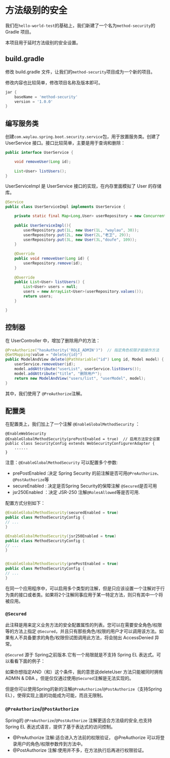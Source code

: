 # 方法级别的安全
 
我们在`hello-world-test`的基础上，我们新建了一个名为`method-security`的  Gradle 项目。

本项目用于延时方法级别的安全设置。


## build.gradle
 
 修改 build.gradle 文件，让我们的`method-security`项目成为一个新的项目。

修改内容也比较简单，修改项目名称及版本即可。

```groovy
jar {
	baseName = 'method-security'
	version = '1.0.0'
}
```
 
## 编写服务类

创建`com.waylau.spring.boot.security.service`包，用于放置服务类。创建了 UserService 接口。接口比较简单，主要是用于查询和删除：

```java
public interface UserService {

	void removeUser(Long id);
	
	List<User> listUsers();
}
```

UserServiceImpl 是 UserService 接口的实现，在内存里面模拟了 User 的存储库。

```java
@Service
public class UserServiceImpl implements UserService {

	private static final Map<Long,User> userRepository = new ConcurrentHashMap<>();
	
	public UserServiceImpl(){
		userRepository.put(1L, new User(1L, "waylau", 30));
		userRepository.put(2L, new User(2L,"老卫", 29));
		userRepository.put(3L, new User(3L,"doufe", 109));
	}
 
	@Override
	public void removeUser(Long id) {
		userRepository.remove(id);
	}
 
	@Override
	public List<User> listUsers() {
		List<User> users = null;
		users = new ArrayList<User>(userRepository.values()); 
		return users;
	}

}
```

## 控制器

在 UserController 中，增加了删除用户的方法：

```java
@PreAuthorize("hasAuthority('ROLE_ADMIN')")  // 指定角色权限才能操作方法
@GetMapping(value = "delete/{id}")
public ModelAndView delete(@PathVariable("id") Long id, Model model) {
	userService.removeUser(id);
	model.addAttribute("userList", userService.listUsers());
	model.addAttribute("title", "删除用户");
	return new ModelAndView("users/list", "userModel", model);
}
```

其中，我们使用了 `@PreAuthorize`注解。

## 配置类

在配置类上，我们加上了一个注解 `@EnableGlobalMethodSecurity` ：

```
@EnableWebSecurity
@EnableGlobalMethodSecurity(prePostEnabled = true)  // 启用方法安全设置
public class SecurityConfig extends WebSecurityConfigurerAdapter {
	......
}
```

注意：`@EnableGlobalMethodSecurity` 可以配置多个参数:

* prePostEnabled :决定 Spring Security 的前注解是否可用`@PreAuthorize`、`@PostAuthorize`等
* secureEnabled : 决定是否Spring Security的保障注解 `@Secured`是否可用
* jsr250Enabled ：决定 JSR-250 注解`@RolesAllowed`等是否可用.
 
配置方式分别如下：

```java
@EnableGlobalMethodSecurity(securedEnabled = true)
public class MethodSecurityConfig {
// ...
}

@EnableGlobalMethodSecurity(jsr250Enabled = true)
public class MethodSecurityConfig {
// ...
}


@EnableGlobalMethodSecurity(prePostEnabled = true)
public class MethodSecurityConfig {
// ...
}
```


在同一个应用程序中，可以启用多个类型的注解，但是只应该设置一个注解对于行为类的接口或者类。如果将2个注解同事应用于某一特定方法，则只有其中一个将被应用。


### `@Secured`

此注释是用来定义业务方法的安全配置属性的列表。您可以在需要安全角色/权限等的方法上指定 `@Secured`，并且只有那些角色/权限的用户才可以调用该方法。如果有人不具备要求的角色/权限但试图调用此方法，将会抛出 AccessDenied 异常。

`@Secured` 源于 Spring之前版本.它有一个局限就是不支持 Spring EL 表达式。可以看看下面的例子：


如果你想指定AND（和）这个条件，我的意思说deleteUser 方法只能被同时拥有ADMIN & DBA 。但是仅仅通过使用`@Secured`注解是无法实现的。

但是你可以使用Spring的新的注解`@PreAuthorize`/`@PostAuthorize`（支持Spring EL），使得实现上面的功能成为可能，而且无限制。

### `@PreAuthorize`/`@PostAuthorize`

Spring的 `@PreAuthorize`/`@PostAuthorize` 注解更适合方法级的安全,也支持Spring EL 表达式语言，提供了基于表达式的访问控制。

* @PreAuthorize 注解:适合进入方法前的权限验证， @PreAuthorize 可以将登录用户的角色/权限参数传到方法中。
* @PostAuthorize 注解:使用并不多，在方法执行后再进行权限验证。 